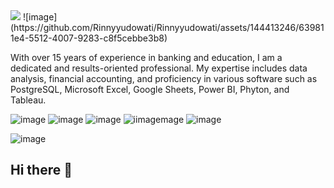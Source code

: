 <img src=”http://link-foto”>
![image](https://github.com/Rinnyyudowati/Rinnyyudowati/assets/144413246/639811e4-5512-4007-9283-c8f5cebbe3b8)


With over 15 years of experience in banking and education, I am a dedicated and results-oriented professional. My expertise includes data analysis, financial accounting, and proficiency in various software such as PostgreSQL, Microsoft Excel, Google Sheets, Power BI, Phyton, and Tableau.    


![image](https://github.com/Rinnyyudowati/Rinnyyudowati/assets/144413246/90451d39-9f58-48e3-81da-55969cde6230)
![image](https://github.com/Rinnyyudowati/Rinnyyudowati/assets/144413246/f4026a96-1161-4041-83e5-f035a9f8454e)
![image](https://github.com/Rinnyyudowati/Rinnyyudowati/assets/144413246/9228cbab-5a89-4754-9654-022bb2d6b608)
![i![image](https://github.com/Rinnyyudowati/Rinnyyudowati/assets/144413246/20bafd3e-1da4-4585-99b2-8059e17f231d)mage](https://github.com/Rinnyyudowati/Rinnyyudowati/assets/144413246/90aaa222-0b46-4af7-a398-18101e163503)
![image](https://github.com/Rinnyyudowati/Rinnyyudowati/assets/144413246/c9c0df9d-f641-4b12-962d-77114c94dbc6)

![image](https://github.com/Rinnyyudowati/Rinnyyudowati/assets/144413246/c4c88a5f-7684-4252-8f0f-8c9dfd42259f)



## Hi there 👋

<!--
**Rinnyyudowati/Rinnyyudowati** is a ✨ _special_ ✨ repository because its `README.md` (this file) appears on your GitHub profile.

Here are some ideas to get you started:

- 🔭 I’m currently working on ...
- 🌱 I’m currently learning ...
- 👯 I’m looking to collaborate on ...
- 🤔 I’m looking for help with ...
- 💬 Ask me about ...
- 📫 How to reach me: ...
- 😄 Pronouns: ...
- ⚡ Fun fact: ...
-->
